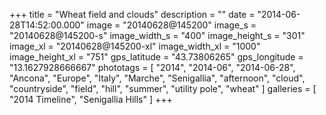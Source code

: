 +++
title = "Wheat field and clouds"
description = ""
date = "2014-06-28T14:52:00.000"
image = "20140628@145200"
image_s = "20140628@145200-s"
image_width_s = "400"
image_height_s = "301"
image_xl = "20140628@145200-xl"
image_width_xl = "1000"
image_height_xl = "751"
gps_latitude = "43.73806265"
gps_longitude = "13.1627928666667"
phototags = [ "2014", "2014-06", "2014-06-28", "Ancona", "Europe", "Italy", "Marche", "Senigallia", "afternoon", "cloud", "countryside", "field", "hill", "summer", "utility pole", "wheat" ]
galleries = [ "2014 Timeline", "Senigallia Hills" ]
+++
